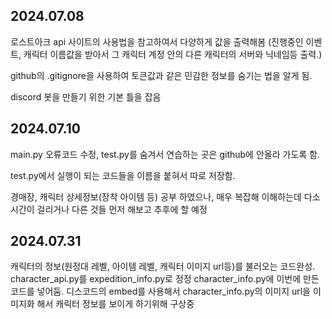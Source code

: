 2024.07.08
--------------------------------------------------------
로스트아크 api 사이트의 사용법을 참고하여서 다양하게 값을 출력해봄 (진행중인 이벤트, 캐릭터 이름값을 받아서 그 캐릭터 계정 안의 다른 캐릭터의 서버와 닉네임등 출력.)

github의 .gitignore을 사용하여 토큰값과 같은 민감한 정보를 숨기는 법을 알게 됨.

discord 봇을 만들기 위한 기본 틀을 잡음



2024.07.10
--------------------------------------------------------
main.py 오류코드 수정, test.py를 숨겨서 연습하는 곳은 github에 안올라 가도록 함.

test.py에서 실행이 되는 코드들을 이름을 붙혀서 따로 저장함.

경매장, 캐릭터 상세정보(장착 아이템 등) 공부 하였으나, 매우 복잡해 이해하는데 다소 시간이 걸리거나 다른 것들 먼저 해보고 추후에 할 예정


2024.07.31
--------------------------------------------------------
캐릭터의 정보(원정대 레벨, 아이템 레벨, 캐릭터 이미지 url등)를 불러오는 코드완성.
character_api.py를 expedition_info.py로 정정
character_info.py에 이번에 만든 코드를 넣어둠.
디스코드의 embed를 사용해서 character_info.py의 이미지 url을 이미지화 해서 캐릭터 정보를 보이게 하기위해 구상중